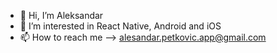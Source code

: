 - 👋 Hi, I’m Aleksandar
- 👀 I’m interested in React Native, Android and iOS
- 📫 How to reach me --> alesandar.petkovic.app@gmail.com

<!---
acopetkovic/acopetkovic is a ✨ special ✨ repository because its `README.md` (this file) appears on your GitHub profile.
You can click the Preview link to take a look at your changes.
--->

